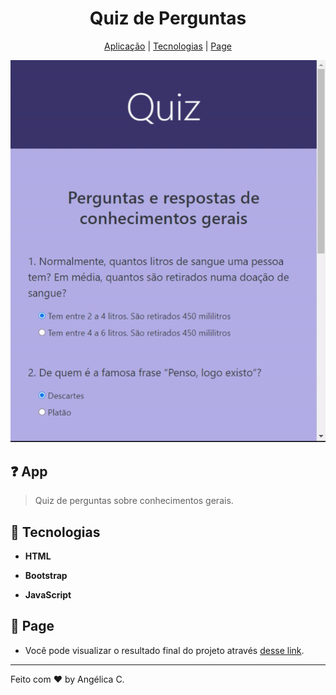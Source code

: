 <h1 align="center">Quiz de Perguntas</h1>

<p align="center">
  <a href="#-app">Aplicação</a>   | 
  <a href="#tecnologias">Tecnologias</a>   |   
  <a href="#-page">Page</a>   
  </p>



  

<div align="center">
  <a href="#" target="_blank">
    <img src="quiz.gif"> 
  </a>   
</div>

</div>



## ❓ App

> Quiz de perguntas sobre conhecimentos gerais. 



## 🚀 Tecnologias

- **HTML**

- **Bootstrap**

- **JavaScript**
  
  

## 🔖 Page

- Você pode visualizar o resultado final do projeto através [desse link](https://www.figma.com/file/Byw4X5etg8VCmezueyhzkC/Ecoleta-(Starter)?node-id=136%3A546).

---

Feito com ♥ by Angélica C.
